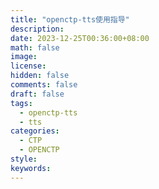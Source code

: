 ```yaml
---
title: "openctp-tts使用指导"
description: 
date: 2023-12-25T00:36:00+08:00
math: false
image: 
license: 
hidden: false
comments: false
draft: false
tags:
  - openctp-tts
  - tts
categories:
  - CTP
  - OPENCTP
style:
keywords:
---
```

